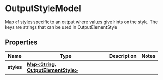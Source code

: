 

# OutputStyleModel

Map of styles specific to an output where values give hints on the style. The keys are strings that can be used in OutputElementStyle

## Properties

| Name | Type | Description | Notes |
|------------ | ------------- | ------------- | -------------|
|**styles** | [**Map&lt;String, OutputElementStyle&gt;**](OutputElementStyle.md) |  |  |



